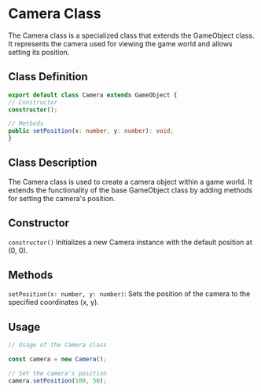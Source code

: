# Camera Class

The Camera class is a specialized class that extends the GameObject class. It represents the camera used for viewing the game world and allows setting its position.

## Class Definition

```typescript
export default class Camera extends GameObject {
// Constructor
constructor();

// Methods
public setPosition(x: number, y: number): void;
}
```

## Class Description

The Camera class is used to create a camera object within a game world. It extends the functionality of the base GameObject class by adding methods for setting the camera's position.

## Constructor

``constructor()``
Initializes a new Camera instance with the default position at (0, 0).

## Methods

``setPosition(x: number, y: number)``: Sets the position of the camera to the specified coordinates (x, y).

## Usage

```typescript
// Usage of the Camera class

const camera = new Camera();

// Set the camera's position
camera.setPosition(100, 50);
```
